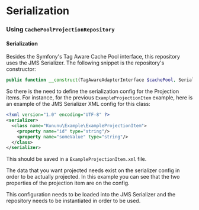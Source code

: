 # Serialization




### Using `CachePoolProjectionRepository`

#### Serialization

Besides the Symfony's Tag Aware Cache Pool interface, this repository uses the JMS Serializer. The following snippet is the repository's constructor:

```php
public function __construct(TagAwareAdapterInterface $cachePool, SerializerInterface $serializer);
```

So there is the need to define the serialization config for the Projection items. For instance, for the previous `ExampleProjectionItem` example, here is an example of the JMS Serializer XML config for this class:

```xml
<?xml version="1.0" encoding="UTF-8" ?>
<serializer>
  <class name="Kununu\Example\ExampleProjectionItem">
    <property name="id" type="string"/>
    <property name="someValue" type="string"/>
  </class>
</serializer>
```

This should be saved in a `ExampleProjectionItem.xml` file.

The data that you want projected needs exist on the serializer config in order to be actually projected. In this example you can see that the two properties of the projection item are on the config.

This configuration needs to be loaded into the JMS Serializer and the repository needs to be instantiated in order to be used.
